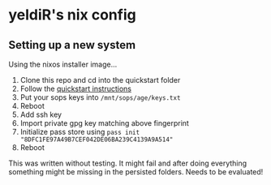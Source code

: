 # yeldiR's nix config
## Setting up a new system
Using the nixos installer image...

1. Clone this repo and cd into the quickstart folder
2. Follow the [quickstart instructions](./quickstart/README.md)
3. Put your sops keys into `/mnt/sops/age/keys.txt`
5. Reboot
6. Add ssh key
7. Import private gpg key matching above fingerprint
8. Initialize pass store using `pass init "8DFC1FE97A49B7CEF042DE06BA239C4139A9A514"`
9. Reboot

This was written without testing. It might fail and after doing everything something might be missing in the persisted folders. Needs to be evaluated!
